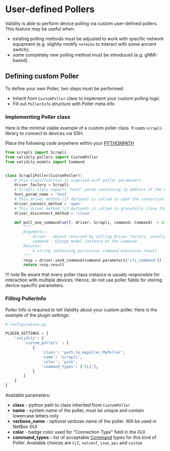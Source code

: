 # User-defined Pollers

Validity is able to perform device polling via custom user-defined pollers. This feature may be useful when:

* existing polling methods must be adjusted to work with specific network equipment (e.g. slightly modify `netmiko` to interact with some ancient switch);
* some completely new polling method must be introduced (e.g. gNMI-based).

## Defining custom Poller

To define your own Poller, two steps must be performed:

* Inherit from `CustomPoller` class to implement your custom polling logic
* Fill out `PollerInfo` structure with Poller meta info

### Implementing Poller class

Here is the minimal viable example of a custom poller class. It uses `scrapli` library to connect to devices via SSH.

Place the following code anywhere within your [PYTHONPATH](https://docs.python.org/3.13/using/cmdline.html#envvar-PYTHONPATH)

```python
from scrapli import Scrapli
from validity.pollers import CustomPoller
from validity.models import Command


class ScrapliPoller(CustomPoller):
    # this class/function is supplied with poller parameters
    driver_factory = Scrapli
    # Scrapli class expects "host" param containing ip address of the device
    host_param_name = 'host'
    # This driver method (if defined) is called to open the connection.
    driver_connect_method = 'open'
    # This driver method (if defined) is called to gracefully close the connection.
    driver_disconnect_method = 'close'

    def poll_one_command(self, driver: Scrapli, command: Command) -> str:
        """
        Arguments:
            driver - object returned by calling driver_factory, usually represents connection to a particular device
            command - Django model instance of the Command
        Returns:
            A string containing particular command execution result
        """
        resp = driver.send_command(command.parameters["cli_command"])
        return resp.result
```

!!! note
    Be aware that every poller class instance is usually responsible for interaction with multiple devices. Hence, do not use poller fields for storing device-specific parameters.


### Filling PollerInfo

Poller Info is required to tell Validity about your custom poller.
Here is the example of the plugin settings:

```python
# configuration.py

PLUGIN_SETTINGS = {
    'validity': {
        'custom_pollers' : [
            {
                'class': 'path.to.mypoller.MyPoller',
                'name': 'scrapli',
                'color': 'pink',
                'command_types': ['CLI'],
            }
        ]
    }
}
```

Available parameters:

* **class** - python path to class inherited from `CustomPoller`
* **name** - system name of the poller, must be unique and contain lowercase letters only
* **verbose_name** - optional verbose name of the poller. Will be used in NetBox GUI
* **color** - badge color used for "Connection Type" field in the GUI
* **command_types** - list of acceptable [Command](../entities/commands.md) types for this kind of Poller. Available choices are `CLI`, `netconf`, `json_api` and `custom`
